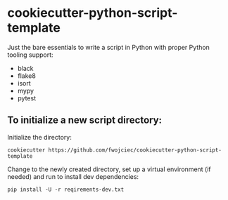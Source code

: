 # cookiecutter-python-script-template

Just the bare essentials to write a script in Python with proper Python tooling support:

- black
- flake8
- isort
- mypy
- pytest

## To initialize a new script directory:

Initialize the directory:

```
cookiecutter https://github.com/fwojciec/cookiecutter-python-script-template
```

Change to the newly created directory, set up a virtual environment (if needed) and run to install dev dependencies:

```
pip install -U -r reqirements-dev.txt
```
